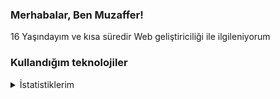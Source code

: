 <h3>Merhabalar, Ben Muzaffer!</h3>
<label>16 Yaşındayım ve kısa süredir Web geliştiriciliği ile ilgileniyorum</label>
<h3>Kullandığım teknolojiler</h3>
<details>
  <summary>İstatistiklerim</summary>
<img src="https://github-readme-stats.vercel.app/api?username=mzffr0&show_icons=true&icon_color=79ff97&text_color=9f9f9f&bg_color=0d1117&border_color=0d1117" style="float:left">
<img src="https://github-readme-stats.vercel.app/api/top-langs/?username=mzffr0&layout=compact&bg_color=0d1117&border_color=0d1117&text-color:79ff97&langs_count=12"><br><br>
 <img src="https://github-readme-streak-stats.herokuapp.com/?user=mzffr0&theme=github-dark&show_icons=true"/><br><br>
<img src="https://github-profile-trophy.vercel.app/?username=mzffr0&theme=onedark" />

 </details>
